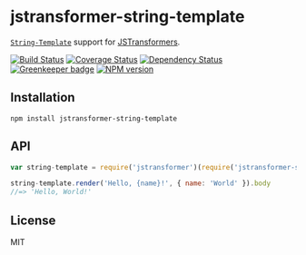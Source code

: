 # jstransformer-string-template

[`String-Template`](http://npm.im/string-template) support for [JSTransformers](http://github.com/jstransformers).

[![Build Status](https://img.shields.io/travis/jstransformers/jstransformer-string-template/master.svg)](https://travis-ci.org/jstransformers/jstransformer-string-template)
[![Coverage Status](https://img.shields.io/codecov/c/github/jstransformers/jstransformer-string-template/master.svg)](https://codecov.io/gh/jstransformers/jstransformer-string-template)
[![Dependency Status](https://img.shields.io/david/jstransformers/jstransformer-string-template/master.svg)](http://david-dm.org/jstransformers/jstransformer-string-template)
[![Greenkeeper badge](https://badges.greenkeeper.io/jstransformers/jstransformer-string-template.svg)](https://greenkeeper.io/)
[![NPM version](https://img.shields.io/npm/v/jstransformer-string-template.svg)](https://www.npmjs.org/package/jstransformer-string-template)

## Installation

    npm install jstransformer-string-template

## API

```js
var string-template = require('jstransformer')(require('jstransformer-string-template'))

string-template.render('Hello, {name}!', { name: 'World' }).body
//=> 'Hello, World!'
```

## License

MIT
